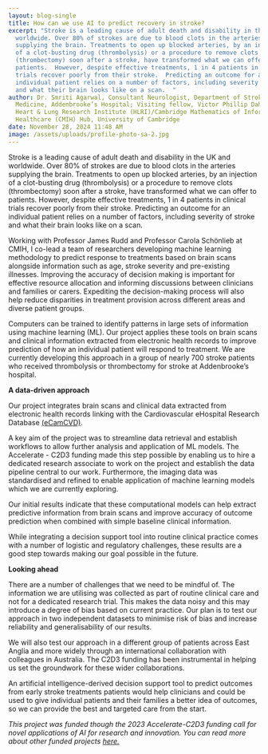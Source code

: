 ```yaml
---
layout: blog-single
title: How can we use AI to predict recovery in stroke?
excerpt: "Stroke is a leading cause of adult death and disability in the UK and
  worldwide. Over 80% of strokes are due to blood clots in the arteries
  supplying the brain. Treatments to open up blocked arteries, by an injection
  of a clot-busting drug (thrombolysis) or a procedure to remove clots
  (thrombectomy) soon after a stroke, have transformed what we can offer to
  patients.  However, despite effective treatments, 1 in 4 patients in clinical
  trials recover poorly from their stroke.  Predicting an outcome for an
  individual patient relies on a number of factors, including severity of stroke
  and what their brain looks like on a scan.  "
author: Dr. Smriti Agarwal, Consultant Neurologist, Department of Stroke
  Medicine, Addenbrooke’s Hospital; Visiting fellow, Victor Phillip Dahdaleh
  Heart & Lung Research Institute (HLRI)/Cambridge Mathematics of Information in
  Healthcare (CMIH) Hub, University of Cambridge
date: November 28, 2024 11:48 AM
image: /assets/uploads/profile-photo-sa-2.jpg
---
```

Stroke is a leading cause of adult death and disability in the UK and worldwide. Over 80% of strokes are due to blood clots in the arteries supplying the brain. Treatments to open up blocked arteries, by an injection of a clot-busting drug (thrombolysis) or a procedure to remove clots (thrombectomy) soon after a stroke, have transformed what we can offer to patients.  However, despite effective treatments, 1 in 4 patients in clinical trials recover poorly from their stroke.  Predicting an outcome for an individual patient relies on a number of factors, including severity of stroke and what their brain looks like on a scan.  

Working with Professor James Rudd and Professor Carola Schönlieb at CMIH, I co-lead a team of researchers developing machine learning methodology to predict response to treatments based on brain scans alongside information such as age, stroke severity and pre-existing illnesses. Improving the accuracy of decision making is important for effective resource allocation and informing discussions between clinicians and families or carers. Expediting the decision-making process will also help reduce disparities in treatment provision across different areas and diverse patient groups.

Computers can be trained to identify patterns in large sets of information using machine learning (ML). Our project applies these tools on brain scans and clinical information extracted from electronic health records to improve prediction of how an individual patient will respond to treatment. We are currently developing this approach in a group of nearly 700 stroke patients who received thrombolysis or thrombectomy for stroke at Addenbrooke’s hospital.

**A data-driven approach**

Our project integrates brain scans and clinical data extracted from electronic health records linking with the Cardiovascular eHospital Research Database [(eCamCVD)](https://www.hra.nhs.uk/planning-and-improving-research/application-summaries/research-summaries/cardiovascular-ehospital-research-database-ecamcvd-v1/). 

A key aim of the project was to streamline data retrieval and establish workflows to allow further analysis and application of ML models. The Accelerate - C2D3 funding made this step possible by enabling us to hire a dedicated research associate to work on the project and establish the data pipeline central to our work.  Furthermore, the imaging data was standardised and refined to enable application of machine learning models which we are currently exploring. 

Our initial results indicate that these computational models can help extract predictive information from brain scans and improve accuracy of outcome prediction when combined with simple baseline clinical information.

While integrating a decision support tool into routine clinical practice comes with a number of logistic and regulatory challenges, these results are a good step towards making our goal possible in the future.

**Looking ahead**

There are a number of challenges that we need to be mindful of. The information we are utilising was collected as part of routine clinical care and not for a dedicated research trial. This makes the data noisy and this may introduce a degree of bias based on current practice. Our plan is to test our approach in two independent datasets to minimise risk of bias and increase reliability and generalisability of our results. 

We will also test our approach in a different group of patients across East Anglia and more widely through an international collaboration with colleagues in Australia. The C2D3 funding has been instrumental in helping us set the groundwork for these wider collaborations.

An artificial intelligence-derived decision support tool to predict outcomes from early stroke treatments patients would help clinicians and could be used to give individual patients and their families a better idea of outcomes, so we can provide the best and targeted care from the start.

*T﻿his project was funded though the 2023 Accelerate-C2D3 funding call for novel applications of AI for research and innovation. You can read more about other funded projects [here.](https://science.ai.cam.ac.uk/news/2023-10-26-pursuing-innovative-applications-of-ai-in-research-and-real-world-contexts-%E2%80%93-announcing-our-2023-projects.html)*